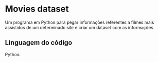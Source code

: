 # Movies dataset
Um programa em Python para pegar informações referentes a filmes mais assistidos de um determinado site e criar
um dataset com as informações.

## Linguagem do código
Python.

